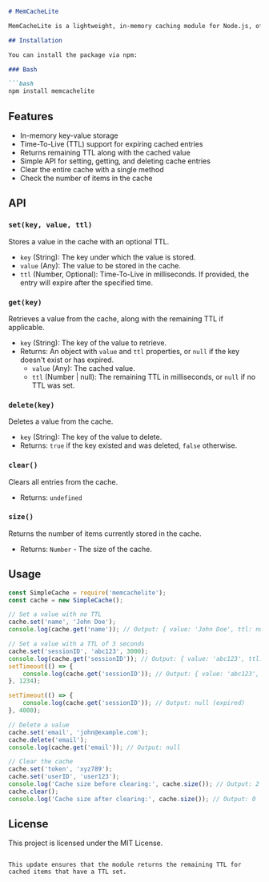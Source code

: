 ```markdown
# MemCacheLite

MemCacheLite is a lightweight, in-memory caching module for Node.js, offering basic caching functionalities with TTL (Time-To-Live) support.

## Installation

You can install the package via npm:

### Bash

```bash
npm install memcachelite
```

## Features

- In-memory key-value storage
- Time-To-Live (TTL) support for expiring cached entries
- Returns remaining TTL along with the cached value
- Simple API for setting, getting, and deleting cache entries
- Clear the entire cache with a single method
- Check the number of items in the cache

## API

### `set(key, value, ttl)`

Stores a value in the cache with an optional TTL.

- `key` (String): The key under which the value is stored.
- `value` (Any): The value to be stored in the cache.
- `ttl` (Number, Optional): Time-To-Live in milliseconds. If provided, the entry will expire after the specified time.

### `get(key)`

Retrieves a value from the cache, along with the remaining TTL if applicable.

- `key` (String): The key of the value to retrieve.
- Returns: An object with `value` and `ttl` properties, or `null` if the key doesn't exist or has expired.
  - `value` (Any): The cached value.
  - `ttl` (Number | null): The remaining TTL in milliseconds, or `null` if no TTL was set.

### `delete(key)`

Deletes a value from the cache.

- `key` (String): The key of the value to delete.
- Returns: `true` if the key existed and was deleted, `false` otherwise.

### `clear()`

Clears all entries from the cache.

- Returns: `undefined`

### `size()`

Returns the number of items currently stored in the cache.

- Returns: `Number` - The size of the cache.

## Usage

```javascript
const SimpleCache = require('memcachelite');
const cache = new SimpleCache();

// Set a value with no TTL
cache.set('name', 'John Doe');
console.log(cache.get('name')); // Output: { value: 'John Doe', ttl: null }

// Set a value with a TTL of 3 seconds
cache.set('sessionID', 'abc123', 3000);
console.log(cache.get('sessionID')); // Output: { value: 'abc123', ttl: <remaining TTL> }
setTimeout(() => {
    console.log(cache.get('sessionID')); // Output: { value: 'abc123', ttl: <remaining TTL> }
}, 1234);

setTimeout(() => {
    console.log(cache.get('sessionID')); // Output: null (expired)
}, 4000);

// Delete a value
cache.set('email', 'john@example.com');
cache.delete('email');
console.log(cache.get('email')); // Output: null

// Clear the cache
cache.set('token', 'xyz789');
cache.set('userID', 'user123');
console.log('Cache size before clearing:', cache.size()); // Output: 2
cache.clear();
console.log('Cache size after clearing:', cache.size()); // Output: 0
```

## License

This project is licensed under the MIT License.
```

This update ensures that the module returns the remaining TTL for cached items that have a TTL set.
